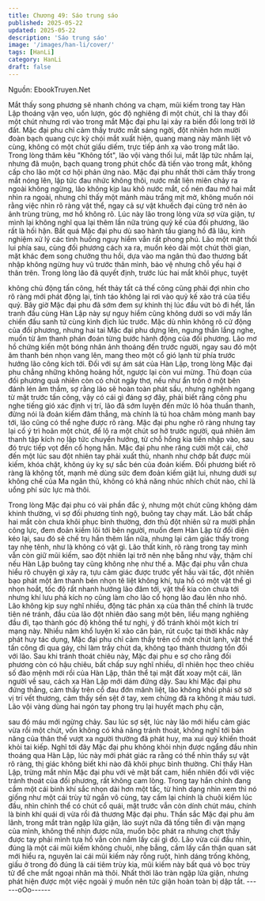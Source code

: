 ```yaml
---
title: Chương 49: Sáo trung sáo
published: 2025-05-22
updated: 2025-05-22
description: 'Sáo trung sáo'
image: '/images/han-li/cover/'
tags: [HanLi]
category: HanLi
draft: false
---
```


Nguồn: EbookTruyen.Net

Mắt thấy song phương sẽ nhanh chóng va chạm, mũi kiếm trong
tay Hàn Lập thoáng vặn vẹo, uốn lượn, góc độ nghiêng đi một
chút, chỉ là thay đổi một chút nhưng rơi vào trong mắt Mặc đại
phu lại xảy ra biến đổi long trời lở đất.
Mặc đại phu chỉ cảm thấy trước mắt sáng ngời, đột nhiên hơn
mười đoàn bạch quang cực kỳ chói mắt xuất hiện, quang mang
này mãnh liệt vô cùng, không có một chút giấu diếm, trực tiếp ánh
xạ vào trong mắt lão.
Trong lòng thâm kêu "Không tốt", lão vội vàng thối lui, mắt lập tức
nhắm lại, nhưng đã muộn, bạch quang trong phút chốc đã tiến
vào trong mắt, không cấp cho lão một cơ hội phản ứng nào.
Mặc đại phu nhất thời cảm thấy trong mắt nóng lên, lập tức đau
nhức không thôi, nước mắt liên miên chảy ra ngoài không ngừng,
lão không kịp lau khô nước mắt, cố nén đau mở hai mắt nhìn ra
ngoài, nhưng chỉ thấy một mảnh màu trắng mịt mờ, không muốn
nói rằng việc nhìn rõ ràng vật thể, ngay cả sự vật khuếch đại cũng
trở nên ảo ảnh trùng trùng, mơ hồ không rõ.
Lúc này lão trong lòng vừa sợ vừa giận, tự mình lại không nghĩ
qua lại thêm lần nữa trúng quỷ kế của đối phương, lão rất là hối
hận.
Bất quá Mặc đại phu dù sao hành tẩu giang hồ đã lâu, kinh
nghiệm xử lý các tình huống nguy hiểm vẫn rất phong phú. Lão
một mặt thối lui phía sau, cùng đối phương cách xa ra, muốn kéo
dài một chút thời gian, mặt khác đem song chưởng thu hồi, dựa
vào ma ngân thủ đao thương bất nhập không ngừng huy vũ trước
thân mình, bảo vệ nhưng chỗ yếu hại ở thân trên.
Trong lòng lão đã quyết định, trước lúc hai mắt khôi phục, tuyệt

không chủ động tấn công, hết thảy tất cả thế công cũng phải đợi
nhìn cho rõ ràng mới phát động lại, tỉnh táo không lại rơi vào quỷ
kế xảo trá của tiểu quỷ.
Bây giờ Mặc đại phu đã sớm đem sự khinh thị lúc đầu vứt bỏ đi
hết, lần tranh đấu cùng Hàn Lập này sự nguy hiểm cũng không
dưới so với mấy lần chiến đấu sanh tử cùng kình địch lúc trước.
Mặc dù nhìn không rõ cử động của đối phương, nhưng hai tai
Mặc đại phu dựng lên, ngưng thần lắng nghe, muốn từ âm thanh
phán đoán từng bước hành động của đối phương.
Lão mơ hồ chứng kiến một bóng nhân ảnh thoáng đến trước
người, ngay sau đó một âm thanh bén nhọn vang lên, mang theo
một cổ gió lạnh từ phía trước hướng lão công kích tới.
Đối với sự ám sát của Hàn Lập, trong lòng Mặc đại phu chẳng
những không hoảng hốt, ngược lại còn vui mừng.
Thủ đoạn của đối phương quả nhiên còn có chút ngây thơ, nếu
như ẩn trốn ở một bên đánh lén âm thầm, sợ rằng lão sẽ hoàn
toàn phát sầu, nhưng nghênh ngang từ mặt trước tấn công, vậy
có cái gì đáng sợ đây, phải biết rằng công phu nghe tiếng gió xác
định vị trí, lão đã sớm luyện đến mức lô hỏa thuần thanh, đừng
nói là đoản kiếm đâm thẳng, mà chính là tú hoa châm mỏng manh
bay tới, lão cũng có thể nghe được rõ ràng.
Mặc đại phu nghe rõ ràng nhưng tay lại cố ý trì hoãn một chút, để
lộ ra một chút sơ hở trước người, quả nhiên âm thanh tập kích nọ
lập tức chuyển hướng, từ chỗ hổng kia tiến nhập vào, sau đó trực
tiếp vọt đến cổ họng hắn.
Mặc đại phu nhe răng cười một cái, chờ đến một lúc sau đột
nhiên tay phải xuất thủ, nhanh như chớp bắt được mũi kiếm, khóa
chặt, không úy kỵ sự sắc bén của đoản kiếm.
Đối phương biết rõ ràng là không tốt, mạnh mẽ dùng sức đem
đoản kiếm giật lui, nhưng dưới sự không chế của Ma ngân thủ,
không có khả năng nhúc nhích chút nào, chỉ là uổng phí sức lực
mà thôi.

Trong lòng Mặc đại phu có vài phần đắc ý, nhưng một chút cũng
không dám khinh thường, vì sợ đối phương tỉnh ngộ, buông tay
chạy mất. Lão bất chấp hai mắt còn chưa khôi phục bình thường,
đơn thủ đột nhiên sử ra mười phần công lực, đem đoản kiếm lôi
tới bên người, muốn đem Hàn Lập từ đối diện kéo lại, sau đó sẽ
chế trụ hắn thêm lần nữa, nhưng lại cảm giác thấy trong tay nhẹ
tênh, như là không có vật gì.
Lão thất kinh, rõ ràng trong tay mình vẫn còn giữ mũi kiếm, sao
đột nhiên lại trở nên nhẹ bẫng như vậy, thậm chí nếu Hàn Lập
buông tay cũng không nhẹ như thế a.
Mặc đại phu vẫn chưa hiểu rõ chuyện gì xảy ra, tựu cảm giác
được trước yết hầu vài tấc, đột nhiên bạo phát một âm thanh bén
nhọn tê liệt không khí, tựa hồ có một vật thể gì nhọn hoắt, tốc độ
rất nhanh hướng lão đâm tới, vật thể kia còn chưa tới nhưng khí
lưu phá kích nọ cũng làm cho lão cổ họng lão đau lên nho nhỏ.
Lão không kịp suy nghĩ nhiều, động tác phản xạ của thân thể
chính là trước tiên né tránh, đầu của lão đột nhiên đảo sang một
bên, liều mạng nghiêng đầu đi, tạo thành góc độ không thể tư
nghị, ý đồ tránh khỏi một kích trí mạng này.
Nhiều năm khổ luyện kĩ xảo căn bản, rút cuộc tại thời khắc này
phát huy tác dụng, Mặc đại phu chỉ cảm thấy trên cổ một chút
lạnh, vật thể tấn công đi qua gáy, chỉ làm trầy chút da, không tạo
thành thương tổn đối với lão.
Sau khi tránh thoát chiêu này, Mặc đại phu e sợ cho rằng đối
phương còn có hậu chiêu, bất chấp suy nghĩ nhiều, dĩ nhiên học
theo chiêu số đào mệnh mới rồi của Hàn Lập, thân thể tại mặt đất
xoay một cái, lăn người về sau, cách xa Hàn Lập mới dám đứng
dậy.
Sau khi Mặc đại phu đứng thẳng, cảm thấy trên cổ đau đớn mãnh
liệt, lão không khỏi phải sờ sờ vị trí vết thương, cảm thấy sền sệt
ở tay, xem chừng đã ra không ít máu tươi.
Lão vội vàng dùng hai ngón tay phong trụ lại huyết mạch phụ cận,

sau đó máu mới ngừng chảy.
Sau lúc sợ sệt, lúc này lão mới hiểu cảm giác vừa rồi một chút,
vốn không có khả năng tránh thoát, không nghĩ tới bản năng của
thân thể vượt xa người thường đã phát huy, ma xui quỷ khiến
thoát khỏi tai kiếp.
Nghĩ tới đây Mặc đại phu không khỏi nhịn được ngẩng đầu nhìn
thoáng qua Hàn Lập, lúc này mới phát giác ra rằng có thể nhìn
thấy sự vật rõ ràng, thị giác không biết khi nào đã khôi phục bình
thường.
Chỉ thấy Hàn Lập, trừng mắt nhìn Mặc đại phu với vẻ mặt bất
cam, hiển nhiên đối với việc tránh thoát của đối phương, rất
không cam lòng.
Trong tay hắn chính đang cầm một cái binh khí sắc nhọn dài hơn
một tấc, từ hình dạng nhìn xem thì nó giống như một cái trùy tử
ngắn vô cùng, tay cầm lại chính là chuôi kiếm lúc đầu, nhìn chỉnh
thể có chút cổ quái, mặt trước vẫn còn dính chút máu, chính là
binh khí quái dị vừa rồi đả thương Mặc đại phu.
Thần sắc Mặc đại phu âm lãnh, trong mắt tràn ngập lửa giận, lão
suýt nữa đã tống tiễn đi vận mạng của mình, không thể nhịn được
nữa, muốn bộc phát ra nhưng chợt thấy được tay phải mình tựa
hồ vẫn còn nắm lấy cái gì đó.
Lão vừa cúi đầu nhìn, đúng là một cái mũi kiếm không chuôi, nhẹ
bẫng, cầm lấy cẩn thận quan sát mới hiểu ra, nguyên lai cái mũi
kiếm này rỗng ruột, hình dáng trống không, giấu ở trong đó đúng
là cái tiêm trùy kia, mũi kiếm này bất quá vỏ bọc trùy tử để che
mắt ngoại nhân mà thôi.
Nhất thời lão tràn ngập lửa giận, nhưng phát hiện được một việc
ngoài ý muốn nên tức giận hoàn toàn bị dập tắt.
------oOo------
